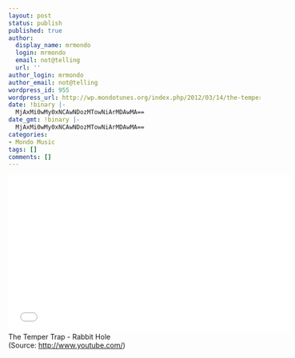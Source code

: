 ```yaml
---
layout: post
status: publish
published: true
author:
  display_name: mrmondo
  login: mrmondo
  email: not@telling
  url: ''
author_login: mrmondo
author_email: not@telling
wordpress_id: 955
wordpress_url: http://wp.mondotunes.org/index.php/2012/03/14/the-temper-trap-rabbit-hole/
date: !binary |-
  MjAxMi0wMy0xNCAwNDozMTowNiArMDAwMA==
date_gmt: !binary |-
  MjAxMi0wMy0xNCAwNDozMTowNiArMDAwMA==
categories:
- Mondo Music
tags: []
comments: []
---
```

<iframe width="560" height="315" src="//www.youtube.com/embed/MZJdYNJ1CDg" frameborder="0"> </iframe>
The Temper Trap - Rabbit Hole
<div class="attribution">(<span>Source:</span> <a href="http://www.youtube.com/">http://www.youtube.com/</a>)</div>
